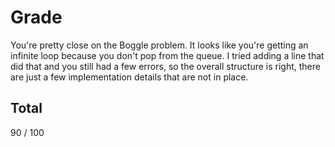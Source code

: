 # Grade

You're pretty close on the Boggle problem. It looks like you're getting an infinite loop because you don't pop from the queue. I tried
adding a line that did that and you still had a few errors, so the overall structure is right, there are just a few implementation
details that are not in place.

## Total

90 / 100
